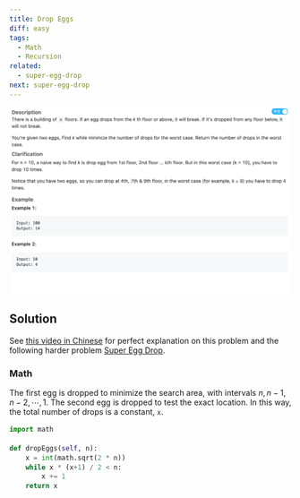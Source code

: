 ```yaml
---
title: Drop Eggs
diff: easy
tags:
  - Math
  - Recursion
related:
  - super-egg-drop
next: super-egg-drop
---
```


<img class="medium-zoom" src="/algo/drop-eggs.png" alt="https://www.lintcode.com/problem/drop-eggs">

## Solution

See [this video in Chinese](https://youtu.be/mLV_vOet0ss) for perfect explanation on this problem and the following harder problem [Super Egg Drop](super-egg-drop).

### Math

The first egg is dropped to minimize the search area, with intervals $n, n-1, n-2, \cdots, 1$. The second egg is dropped to test the exact location. In this way, the total number of drops is a constant, `x`.

```py
import math

def dropEggs(self, n):
    x = int(math.sqrt(2 * n))
    while x * (x+1) / 2 < n:
        x += 1
    return x
```
